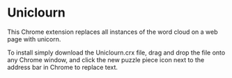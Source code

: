 Uniclourn
=========

This Chrome extension replaces all instances of the word cloud on a web page with unicorn.

To install simply download the Uniclourn.crx file, drag and drop the file onto any Chrome window, and click the new puzzle
piece icon next to the address bar in Chrome to replace text.


